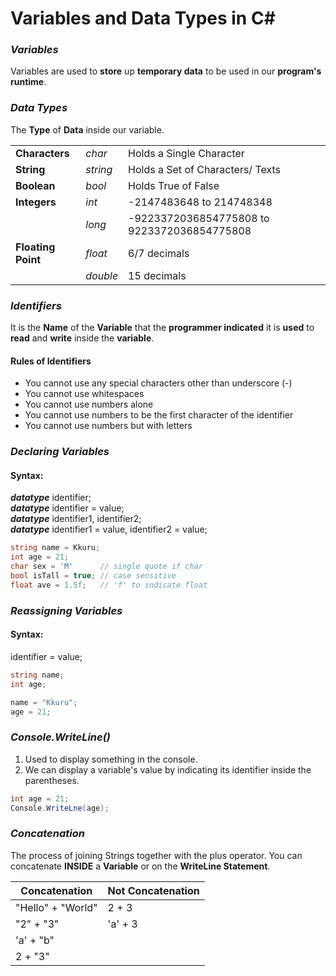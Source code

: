 # Variables and Data Types in C#

### ***Variables***
Variables are used to **store** up **temporary data** to be used in our **program's runtime**.

### ***Data Types***
The **Type** of **Data** inside our variable.

|  |  |  |
| ----------- | ----------- | ----------- |
| **Characters** | *char* | Holds a Single Character
| **String** | *string* | Holds a Set of Characters/ Texts
| **Boolean** | *bool* | Holds True of False
| **Integers** | *int* | -2147483648 to 214748348
|  | *long* | -9223372036854775808 to 9223372036854775808
| **Floating Point** | *float* | 6/7 decimals
|  | *double* | 15 decimals

### ***Identifiers***
It is the **Name** of the **Variable** that the **programmer indicated** it is **used** to **read** and **write** inside the **variable**.

#### Rules of Identifiers
- You cannot use any special characters other than underscore (-)
- You cannot use whitespaces
- You cannot use numbers alone
- You cannot use numbers to be the first character of the identifier
- You cannot use numbers but with letters

### ***Declaring Variables***
#### **Syntax:** 
***datatype*** identifier;  
***datatype*** identifier = value;  
***datatype*** identifier1, identifier2;  
***datatype*** identifier1 = value, identifier2 = value;

```csharp
string name = Kkuru;
int age = 21;
char sex = 'M'      // single quote if char
bool isTall = true; // case sensitive
float ave = 1.5f;   // 'f' to indicate float
```

### ***Reassigning Variables***
#### **Syntax:**
identifier = value;

```csharp
string name;
int age;

name = "Kkuru";
age = 21;
```

### ***Console.WriteLine()***
1. Used to display something in the console.
2. We can display a variable's value by indicating its identifier inside the parentheses.

```csharp
int age = 21;
Console.WriteLne(age);
```

### ***Concatenation***
The process of joining Strings together with the plus operator. You can concatenate **INSIDE** a **Variable** or on the **WriteLine Statement**.


| Concatenation  | Not Concatenation |
| ----------- | ----------- |
| "Hello" + "World" | 2 + 3 |
| "2" + "3" | 'a' + 3 |
| 'a' + "b" |  |
| 2 + "3" |  |
